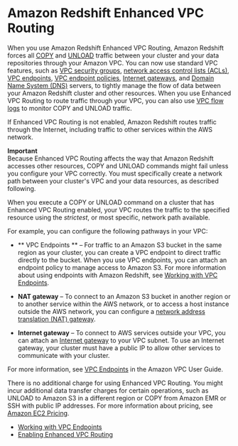 # Amazon Redshift Enhanced VPC Routing<a name="enhanced-vpc-routing"></a>

When you use Amazon Redshift Enhanced VPC Routing, Amazon Redshift forces all [COPY](http://docs.aws.amazon.com/redshift/latest/dg/r_COPY.html) and [UNLOAD](http://docs.aws.amazon.com/redshift/latest/dg/r_UNLOAD.html) traffic between your cluster and your data repositories through your Amazon VPC\. You can now use standard VPC features, such as [VPC security groups](http://docs.aws.amazon.com/AmazonVPC/latest/UserGuide/VPC_SecurityGroups.html), [network access control lists \(ACLs\)](http://docs.aws.amazon.com/AmazonVPC/latest/UserGuide/VPC_ACLs.html), [VPC endpoints](http://docs.aws.amazon.com/AmazonVPC/latest/UserGuide/vpc-endpoints-s3.html), [VPC endpoint policies](http://docs.aws.amazon.com/AmazonVPC/latest/UserGuide/vpc-endpoints-s3.html#vpc-endpoints-policies-s3), [Internet gateways](http://docs.aws.amazon.com/AmazonVPC/latest/UserGuide/VPC_Internet_Gateway.html), and [Domain Name System \(DNS\)](http://docs.aws.amazon.com/AmazonVPC/latest/UserGuide/vpc-dns.html) servers, to tightly manage the flow of data between your Amazon Redshift cluster and other resources\. When you use Enhanced VPC Routing to route traffic through your VPC, you can also use [VPC flow logs](http://docs.aws.amazon.com/AmazonVPC/latest/UserGuide/flow-logs.html) to monitor COPY and UNLOAD traffic\.

If Enhanced VPC Routing is not enabled, Amazon Redshift routes traffic through the Internet, including traffic to other services within the AWS network\.

**Important**  
Because Enhanced VPC Routing affects the way that Amazon Redshift accesses other resources, COPY and UNLOAD commands might fail unless you configure your VPC correctly\. You must specifically create a network path between your cluster's VPC and your data resources, as described following\.

When you execute a COPY or UNLOAD command on a cluster that has Enhanced VPC Routing enabled, your VPC routes the traffic to the specified resource using the *strictest*, or most specific, network path available\. 

For example, you can configure the following pathways in your VPC:

+ ** VPC Endpoints ** – For traffic to an Amazon S3 bucket in the same region as your cluster, you can create a VPC endpoint to direct traffic directly to the bucket\. When you use VPC endpoints, you can attach an endpoint policy to manage access to Amazon S3\. For more information about using endpoints with Amazon Redshift, see [Working with VPC Endpoints](enhanced-vpc-working-with-endpoints.md)\.

+ **NAT gateway** – To connect to an Amazon S3 bucket in another region or to another service within the AWS network, or to access a host instance outside the AWS network, you can configure a [ network address translation \(NAT\) gateway](http://docs.aws.amazon.com/AmazonVPC/latest/UserGuide/vpc-nat-gateway.html)\. 

+ **Internet gateway** – To connect to AWS services outside your VPC, you can attach an [Internet gateway](http://docs.aws.amazon.com/AmazonVPC/latest/UserGuide/VPC_Internet_Gateway.html) to your VPC subnet\. To use an Internet gateway, your cluster must have a public IP to allow other services to communicate with your cluster\.

For more information, see [VPC Endpoints](http://docs.aws.amazon.com/AmazonVPC/latest/UserGuide/vpc-endpoints.html) in the Amazon VPC User Guide\.

There is no additional charge for using Enhanced VPC Routing\. You might incur additional data transfer charges for certain operations, such as UNLOAD to Amazon S3 in a different region or COPY from Amazon EMR or SSH with public IP addresses\. For more information about pricing, see [Amazon EC2 Pricing](https://aws.amazon.com//ec2/pricing/)\.


+ [Working with VPC Endpoints](enhanced-vpc-working-with-endpoints.md)
+ [Enabling Enhanced VPC Routing](enhanced-vpc-enabling-cluster.md)